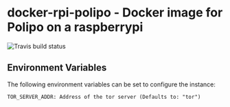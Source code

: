 # docker-rpi-polipo - Docker image for Polipo on a raspberrypi
![Travis build status](https://api.travis-ci.org/mahnkong/docker-rpi-polipo.svg?branch=master)

## Environment Variables

The following environment variables can be set to configure the instance:

```
TOR_SERVER_ADDR: Address of the tor server (Defaults to: "tor")
```
